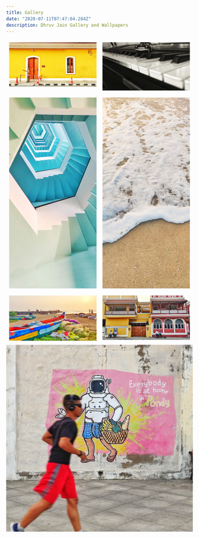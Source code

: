 ```yaml
---
title: Gallery
date: "2020-07-11T07:47:04.284Z"
description: Dhruv Jain Gallery and Wallpapers
---
```


<div style="display:flex">
  <div style="width:50%; margin: 8px"><img src="./french-chicken.jpeg" /></div>
  <div style="width:50%; margin: 8px"><img src="./play-piano.jpeg" /></div>
</div>

<div style="display:flex">
  <div style="width:50%; margin: 8px"><img src="./stairway-to-heaven.jpeg" /></div>
  <div style="width:50%; margin: 8px"><img src="./the-last-tide.jpeg" /></div>
</div>

<div style="display:flex">
  <div style="width:50%; margin: 8px"><img src="./the-sailing-boat.jpeg" /></div>
  <div style="width:50%; margin: 8px"><img src="./two-brothers.jpeg" /></div>
</div>

<img src="./everybody-is-at-home-in-pondy.jpeg" />
